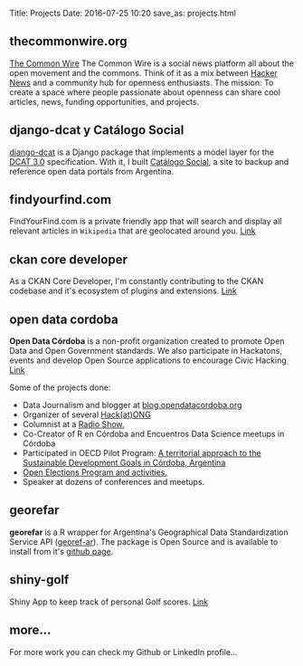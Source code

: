 Title: Projects
Date: 2016-07-25 10:20
save_as: projects.html


thecommonwire.org
-----------------

[The Common Wire](https://thecommonwire.org) The Common Wire is a social news platform all about the open movement and the commons. Think of it as a mix between [Hacker News](https://news.ycombinator.com/) and a community hub for openness enthusiasts. The mission: To create a space where people passionate about openness can share cool articles, news, funding opportunities, and projects.

django-dcat y Catálogo Social
-----------------------------

[django-dcat](https://github.com/pdelboca/django-dcat) is a Django package that implements a model layer for the [DCAT 3.0](https://www.w3.org/TR/vocab-dcat-3/) specification. With it, I built [Catálogo Social](https://catalogosocial.fly.dev), a site to backup and reference open data portals from Argentina.

findyourfind.com
----------------

FindYourFind.com is a private friendly app that will search and display all relevant articles in `Wikipedia` that are geolocated around you. [Link](https://www.findyourfind.com)

ckan core developer
-------------------

As a CKAN Core Developer, I'm constantly contributing to the CKAN codebase and it's ecosystem of plugins and extensions. [Link](https://github.com/ckan)

open data cordoba
-----------------

**Open Data Córdoba** is a non-profit organization created to promote Open Data and Open Government standards. We also participate in Hackatons, events and develop Open Source applications to encourage Civic Hacking [Link](http://blog.opendatacordoba.org/author/pdelboca/)

Some of the projects done:

*   Data Journalism and blogger at [blog.opendatacordoba.org](https://blog.opendatacordoba.org)
*   Organizer of several [Hack(at)ONG](https://www.opendatacordoba.org/HackatONG/2016/)
*   Columnist at a [Radio Show.](https://www.opendatacordoba.org/columna-radial/index.html)
*   Co-Creator of R en Córdoba and Encuentros Data Science meetups in Córdoba
*   Participated in OECD Pilot Program: [A territorial approach to the Sustainable Development Goals in Córdoba, Argentina](https://www.oecd.org/publications/a-territorial-approach-to-the-sustainable-development-goals-in-cordoba-argentina-f11a65c2-en.htm)
*   [Open Elections Program and activities.](https://www.opendatacordoba.org/static/escrutinio-provisorio.pdf)
*   Speaker at dozens of conferences and meetups.

georefar
--------

**georefar** is a R wrapper for Argentina's Geographical Data Standardization Service API ([georef-ar](https://georef-ar-api.readthedocs.io/es/latest/)). The package is Open Source and is available to install from it's [github page](https://github.com/pdelboca/georefar).

shiny-golf
----------

Shiny App to keep track of personal Golf scores. [Link](https://pdelboca.shinyapps.io/shiny-golf/)

more...
-------

For more work you can check my Github or LinkedIn profile...
